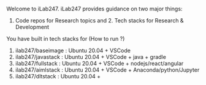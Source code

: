Welcome to iLab247.  iLab247 provides guidance on two major things:
1. Code repos for Research topics and 2. Tech stacks for Research & Development

You have built in tech stacks for (How to run ?)
1. ilab247/baseimage : Ubuntu 20.04 + VSCode 
2. ilab247/javastack : Ubuntu 20.04 + VSCode + java + gradle
3. ilab247/fullstack : Ubuntu 20.04 + VSCode + nodejs/react/angular
4. ilab247/aimlstack : Ubuntu 20.04 + VSCode + Anaconda/python/Jupyter 
5. ilab247/dltstack : Ubuntu 20.04 + 



